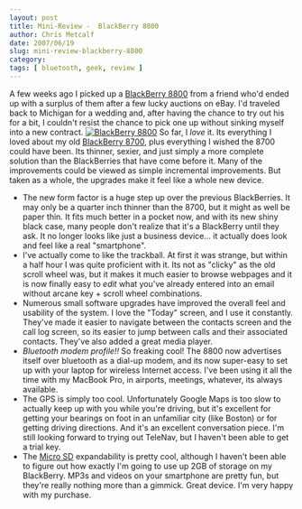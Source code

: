 ```yaml
---
layout: post
title: Mini-Review -  BlackBerry 8800
author: Chris Metcalf
date: 2007/06/19
slug: mini-review-blackberry-8800
category: 
tags: [ bluetooth, geek, review ]
---
```


A few weeks ago I picked up a <a href="http://www.amazon.com/gp/redirect.html?ie=UTF8&amp;location=http%3A%2F%2Fwww.amazon.com%2Fs%3Fie%3DUTF8%26tag%3Dmozilla-20%26index%3Dblended%26link%255Fcode%3Dqs%26field-keywords%3Dblackberry%25208800%26sourceid%3DMozilla-search&amp;tag=chrismetcalfn-20&amp;linkCode=ur2&amp;camp=1789&amp;creative=9325">BlackBerry 8800</a><img src="http://www.assoc-amazon.com/e/ir?t=chrismetcalfn-20&amp;l=ur2&amp;o=1" style="border: medium none  ! important; margin: 0px ! important; display: none" border="0" height="1" width="1" /> from a friend who'd ended up with a surplus of them after a few lucky auctions on eBay. I'd traveled back to Michigan for a wedding and, after having the chance to try out his for a bit, I couldn't resist the chance to pick one up without sinking myself into a new contract.
[![BlackBerry 8800](http://farm2.static.flickr.com/1259/559419514_e36442a2bf.jpg?v=0)](http://www.flickr.com/photos/chrismetcalf/559419514/)
So far, I _love_ it. Its everything I loved about my old <a href="http://www.amazon.com/gp/redirect.html?ie=UTF8&amp;location=http%3A%2F%2Fwww.amazon.com%2Fs%3Furl%3Dsearch-alias%253Daps%26field-keywords%3DBlackBerry%2B8700%26Go.x%3D0%26Go.y%3D0%26Go%3DGo&amp;tag=chrismetcalfn-20&amp;linkCode=ur2&amp;camp=1789&amp;creative=9325">BlackBerry 8700</a><img src="http://www.assoc-amazon.com/e/ir?t=chrismetcalfn-20&amp;l=ur2&amp;o=1" style="border: medium none  ! important; margin: 0px ! important; display: none" border="0" height="1" width="1" />, plus everything I wished the 8700 could have been. Its thinner, sexier, and just simply a more complete solution than the BlackBerries that have come before it. Many of the improvements could be viewed as simple incremental improvements. But taken as a whole, the upgrades make it feel like a whole new device.
* The new form factor is a huge step up over the previous BlackBerries. It may only be a quarter inch thinner than the 8700, but it might as well be paper thin. It fits much better in a pocket now, and with its new shiny black case, many people don't realize that it's a BlackBerry until they ask. It no longer looks like just a business device... it actually does look and feel like a real "smartphone".
* I've actually come to like the trackball. At first it was strange, but within a half hour I was quite proficient with it. Its not as "clicky" as the old scroll wheel was, but it makes it much easier to browse webpages and it is now finally easy to _edit_ what you've already entered into an email without arcane key + scroll wheel combinations.
* Numerous small software upgrades have improved the overall feel and usability of the system. I love the "Today" screen, and I use it constantly. They've made it easier to navigate between the contacts screen and the call log screen, so its easier to jump between calls and their associated contacts. They've also added a great media player.
* _Bluetooth modem profile!!_ So freaking cool! The 8800 now advertises itself over bluetooth as a dial-up modem, and its now super-easy to set up with your laptop for wireless Internet access. I've been using it all the time with my MacBook Pro, in airports, meetings, whatever, its always available.
* The GPS is simply too cool. Unfortunately Google Maps is too slow to actually keep up with you while you're driving, but it's excellent for getting your bearings on foot in an unfamiliar city (like Boston) or for getting driving directions. And it's an excellent conversation piece. I'm still looking forward to trying out TeleNav, but I haven't been able to get a trial key.
* The <a href="http://www.amazon.com/gp/redirect.html?ie=UTF8&amp;location=http%3A%2F%2Fwww.amazon.com%2Fs%3Furl%3Dsearch-alias%253Daps%26field-keywords%3DMicro%2BSD%26Go.x%3D0%26Go.y%3D0%26Go%3DGo&amp;tag=chrismetcalfn-20&amp;linkCode=ur2&amp;camp=1789&amp;creative=9325">Micro SD</a><img src="http://www.assoc-amazon.com/e/ir?t=chrismetcalfn-20&amp;l=ur2&amp;o=1" style="border: medium none  ! important; margin: 0px ! important; display: none" border="0" height="1" width="1" /> expandability is pretty cool, although I haven't been able to figure out how exactly I'm going to use up 2GB of storage on my BlackBerry. MP3s and videos on your smartphone are pretty fun, but they're really nothing more than a gimmick.
Great device. I'm very happy with my purchase.
